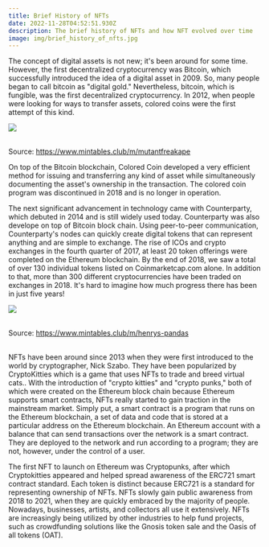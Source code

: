 ```yaml
---
title: Brief History of NFTs
date: 2022-11-28T04:52:51.930Z
description: The brief history of NFTs and how NFT evolved over time
image: img/brief_history_of_nfts.jpg
---
```

The concept of digital assets is not new; it's been around for some time. However, the first decentralized cryptocurrency was Bitcoin, which successfully introduced the idea of a digital asset in 2009. So, many people began to call bitcoin as "digital gold." Nevertheless, bitcoin, which is fungible, was the first decentralized cryptocurrency. In 2012, when people were looking for ways to transfer assets, colored coins were the first attempt of this kind. ﻿

![](https://cdn.rightclicksaveas.me/aq3rvzhw55l85k09g2dx4h8m5fpq)

﻿\
Source: <https://www.mintables.club/m/mutantfreakape>

On top of the Bitcoin blockchain, Colored Coin developed a very efficient method for issuing and transferring any kind of asset while simultaneously documenting the asset's ownership in the transaction. The colored coin program was discontinued in 2018 and is no longer in operation. ​​​

The next significant advancement in technology came with Counterparty, which debuted in 2014 and is still widely used today. Counterparty was also develope on top of Bitcoin block chain. Using peer-to-peer communication, Counterparty's nodes can quickly create digital tokens that can represent anything and are simple to exchange. The rise of ICOs and crypto exchanges in the fourth quarter of 2017, at least 20 token offerings were completed on the Ethereum blockchain. By the end of 2018, we saw a total of over 130 individual tokens listed on Coinmarketcap.com alone. In addition to that, more than 300 different cryptocurrencies have been traded on exchanges in 2018. It's hard to imagine how much progress there has been in just five years!

![](https://cdn.rightclicksaveas.me/bgv9ue6u6n40g2bap4vwr4al3di4)

﻿\
Source: <https://www.mintables.club/m/henrys-pandas>

\
NFTs have been around since 2013 when they were first introduced to the world by cryptographer, Nick Szabo. They have been popularized by CryptoKitties which is a game that uses NFTs to trade and breed virtual cats.. With the introduction of "crypto kitties" and "crypto punks," both of which were created on the Ethereum block chain because Ethereum supports smart contracts, NFTs really started to gain traction in the mainstream market. Simply put, a smart contract is a program that runs on the Ethereum blockchain, a set of data and code that is stored at a particular address on the Ethereum blockchain. An Ethereum account with a balance that can send transactions over the network is a smart contract. They are deployed to the network and run according to a program; they are not, however, under the control of a user.  

The first NFT to launch on Ethereum was Cryptopunks, after which Cryptokitties appeared and helped spread awareness of the ERC721 smart contract standard. Each token is distinct because ERC721 is a standard for representing ownership of NFTs. NFTs slowly gain public awareness from 2018 to 2021, when they are quickly embraced by the majority of people. Nowadays, businesses, artists, and collectors all use it extensively. ​​​NFTs are increasingly being utilized by other industries to help fund projects, such as crowdfunding solutions like the Gnosis token sale and the Oasis of all tokens (OAT).